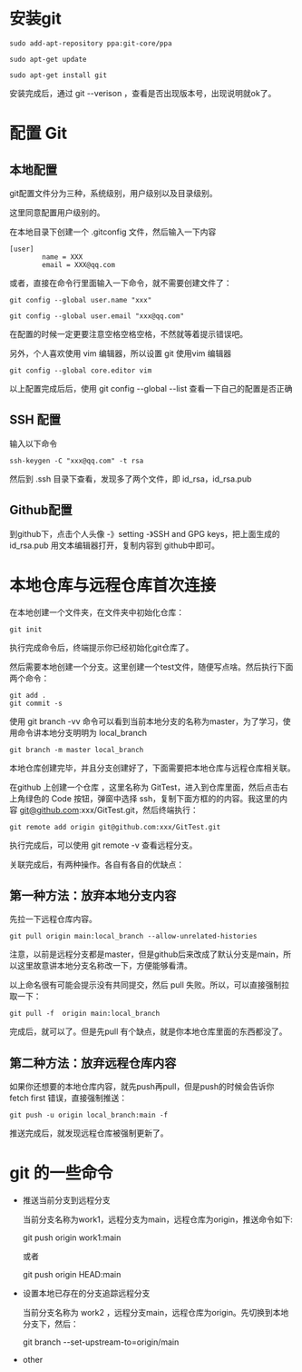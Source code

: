 # 安装git

```
sudo add-apt-repository ppa:git-core/ppa

sudo apt-get update

sudo apt-get install git 
```

 安装完成后，通过 git --verison ，查看是否出现版本号，出现说明就ok了。

# 配置 Git

## 本地配置

git配置文件分为三种，系统级别，用户级别以及目录级别。

这里同意配置用户级别的。

在本地目录下创建一个 .gitconfig 文件，然后输入一下内容

```
[user]
        name = XXX
        email = XXX@qq.com
```

或者，直接在命令行里面输入一下命令，就不需要创建文件了：

```
git config --global user.name "xxx"

git config --global user.email "xxx@qq.com"
```

在配置的时候一定更要注意空格空格空格，不然就等着提示错误吧。

另外，个人喜欢使用 vim 编辑器，所以设置 git 使用vim 编辑器

```
git config --global core.editor vim
```

以上配置完成后后，使用 git config --global --list 查看一下自己的配置是否正确

## SSH 配置

输入以下命令

```
ssh-keygen -C "xxx@qq.com" -t rsa
```

然后到 .ssh 目录下查看，发现多了两个文件，即 id_rsa，id_rsa.pub

## Github配置

到github下，点击个人头像 -》setting -》SSH and GPG keys，把上面生成的 id_rsa.pub 用文本编辑器打开，复制内容到 github中即可。

# 本地仓库与远程仓库首次连接

在本地创建一个文件夹，在文件夹中初始化仓库：

```
git init
```

执行完成命令后，终端提示你已经初始化git仓库了。

然后需要本地创建一个分支。这里创建一个test文件，随便写点啥。然后执行下面两个命令：

```
git add .
git commit -s
```

使用 git branch -vv 命令可以看到当前本地分支的名称为master，为了学习，使用命令讲本地分支明明为 local_branch

```
git branch -m master local_branch
```

本地仓库创建完毕，并且分支创建好了，下面需要把本地仓库与远程仓库相关联。

在github 上创建一个仓库 ，这里名称为 GitTest，进入到仓库里面，然后点击右上角绿色的 Code 按钮，弹窗中选择 ssh，复制下面方框的的内容。我这里的内容 git@github.com:xxx/GitTest.git，然后终端执行：

```
git remote add origin git@github.com:xxx/GitTest.git
```

执行完成后，可以使用 git remote  -v 查看远程分支。

关联完成后，有两种操作。各自有各自的优缺点：

## 第一种方法：放弃本地分支内容

先拉一下远程仓库内容。

```
git pull origin main:local_branch --allow-unrelated-histories
```

注意，以前是远程分支都是master，但是github后来改成了默认分支是main，所以这里故意讲本地分支名称改一下，方便能够看清。

以上命名很有可能会提示没有共同提交，然后 pull 失败。所以，可以直接强制拉取一下：

```
git pull -f  origin main:local_branch 
```

完成后，就可以了。但是先pull 有个缺点，就是你本地仓库里面的东西都没了。

## 第二种方法：放弃远程仓库内容

如果你还想要的本地仓库内容，就先push再pull，但是push的时候会告诉你 fetch first 错误，直接强制推送：

```
git push -u origin local_branch:main -f
```

推送完成后，就发现远程仓库被强制更新了。

# git 的一些命令

- 推送当前分支到远程分支

  当前分支名称为work1，远程分支为main，远程仓库为origin，推送命令如下:

  git push origin work1:main

  或者

  git push origin HEAD:main

- 设置本地已存在的分支追踪远程分支

  当前分支名称为 work2 ，远程分支main，远程仓库为origin。先切换到本地分支下，然后：

  git branch --set-upstream-to=origin/main

- other





